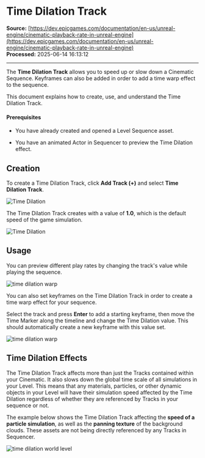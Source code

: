 # Time Dilation Track

**Source:** [https://dev.epicgames.com/documentation/en-us/unreal-engine/cinematic-playback-rate-in-unreal-engine](https://dev.epicgames.com/documentation/en-us/unreal-engine/cinematic-playback-rate-in-unreal-engine)  
**Processed:** 2025-06-14 16:13:12

---

The **Time Dilation Track** allows you to speed up or slow down a Cinematic Sequence. Keyframes can also be added in order to add a time warp effect to the sequence.

This document explains how to create, use, and understand the Time Dilation Track.

#### Prerequisites

-   You have already created and opened a Level Sequence asset.
    
-   You have an animated Actor in Sequencer to preview the Time Dilation effect.
    

## Creation

To create a Time Dilation Track, click **Add Track (+)** and select **Time Dilation Track**.

![Time Dilation](https://d1iv7db44yhgxn.cloudfront.net/documentation/images/a422b1ae-b31c-42bb-a1af-6110b7db9c42/createtd1.png)

The Time Dilation Track creates with a value of **1.0**, which is the default speed of the game simulation.

![Time Dilation](https://d1iv7db44yhgxn.cloudfront.net/documentation/images/8e2ef906-4598-4e8a-b912-b7abd31dd5cf/tddefault.png)

## Usage

You can preview different play rates by changing the track's value while playing the sequence.

![time dilation warp](https://d1iv7db44yhgxn.cloudfront.net/documentation/images/8d2660b6-02cc-454d-b351-0af6a0d7d657/tdaffecttime1.gif)

You can also set keyframes on the Time Dilation Track in order to create a time warp effect for your sequence.

Select the track and press **Enter** to add a starting keyframe, then move the Time Marker along the timeline and change the Time Dilation value. This should automatically create a new keyframe with this value set.

![time dilation warp](https://d1iv7db44yhgxn.cloudfront.net/documentation/images/32bd38d5-db87-4ed6-8519-5081f7aa4745/tdaffecttime2.gif)

## Time Dilation Effects

The Time Dilation Track affects more than just the Tracks contained within your Cinematic. It also slows down the global time scale of all simulations in your Level. This means that any materials, particles, or other dynamic objects in your Level will have their simulation speed affected by the Time Dilation regardless of whether they are referenced by Tracks in your sequence or not.

The example below shows the Time Dilation Track affecting the **speed of a particle simulation**, as well as the **panning texture** of the background clouds. These assets are not being directly referenced by any Tracks in Sequencer.

![time dilation world level](https://d1iv7db44yhgxn.cloudfront.net/documentation/images/cd09a2b2-81df-4e52-87c4-8459fce14f0a/tdaffectworld.gif)